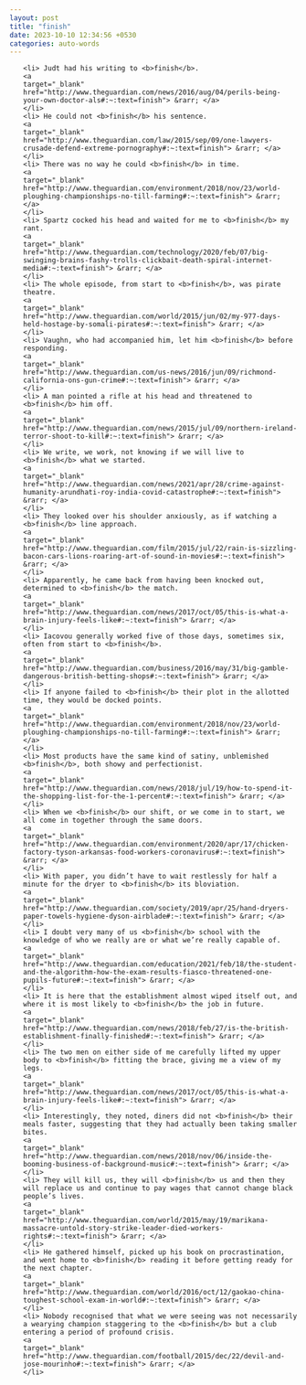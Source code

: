 ```yaml
---
layout: post
title: "finish"
date: 2023-10-10 12:34:56 +0530
categories: auto-words
---
```

<ol>

    <li> Judt had his writing to <b>finish</b>.
    <a 
    target="_blank" 
    href="http://www.theguardian.com/news/2016/aug/04/perils-being-your-own-doctor-als#:~:text=finish"> &rarr; </a>
    </li>
    <li> He could not <b>finish</b> his sentence.
    <a 
    target="_blank" 
    href="http://www.theguardian.com/law/2015/sep/09/one-lawyers-crusade-defend-extreme-pornography#:~:text=finish"> &rarr; </a>
    </li>
    <li> There was no way he could <b>finish</b> in time.
    <a 
    target="_blank" 
    href="http://www.theguardian.com/environment/2018/nov/23/world-ploughing-championships-no-till-farming#:~:text=finish"> &rarr; </a>
    </li>
    <li> Spartz cocked his head and waited for me to <b>finish</b> my rant.
    <a 
    target="_blank" 
    href="http://www.theguardian.com/technology/2020/feb/07/big-swinging-brains-fashy-trolls-clickbait-death-spiral-internet-media#:~:text=finish"> &rarr; </a>
    </li>
    <li> The whole episode, from start to <b>finish</b>, was pirate theatre.
    <a 
    target="_blank" 
    href="http://www.theguardian.com/world/2015/jun/02/my-977-days-held-hostage-by-somali-pirates#:~:text=finish"> &rarr; </a>
    </li>
    <li> Vaughn, who had accompanied him, let him <b>finish</b> before responding.
    <a 
    target="_blank" 
    href="http://www.theguardian.com/us-news/2016/jun/09/richmond-california-ons-gun-crime#:~:text=finish"> &rarr; </a>
    </li>
    <li> A man pointed a rifle at his head and threatened to <b>finish</b> him off.
    <a 
    target="_blank" 
    href="http://www.theguardian.com/news/2015/jul/09/northern-ireland-terror-shoot-to-kill#:~:text=finish"> &rarr; </a>
    </li>
    <li> We write, we work, not knowing if we will live to <b>finish</b> what we started.
    <a 
    target="_blank" 
    href="http://www.theguardian.com/news/2021/apr/28/crime-against-humanity-arundhati-roy-india-covid-catastrophe#:~:text=finish"> &rarr; </a>
    </li>
    <li> They looked over his shoulder anxiously, as if watching a <b>finish</b> line approach.
    <a 
    target="_blank" 
    href="http://www.theguardian.com/film/2015/jul/22/rain-is-sizzling-bacon-cars-lions-roaring-art-of-sound-in-movies#:~:text=finish"> &rarr; </a>
    </li>
    <li> Apparently, he came back from having been knocked out, determined to <b>finish</b> the match.
    <a 
    target="_blank" 
    href="http://www.theguardian.com/news/2017/oct/05/this-is-what-a-brain-injury-feels-like#:~:text=finish"> &rarr; </a>
    </li>
    <li> Iacovou generally worked five of those days, sometimes six, often from start to <b>finish</b>.
    <a 
    target="_blank" 
    href="http://www.theguardian.com/business/2016/may/31/big-gamble-dangerous-british-betting-shops#:~:text=finish"> &rarr; </a>
    </li>
    <li> If anyone failed to <b>finish</b> their plot in the allotted time, they would be docked points.
    <a 
    target="_blank" 
    href="http://www.theguardian.com/environment/2018/nov/23/world-ploughing-championships-no-till-farming#:~:text=finish"> &rarr; </a>
    </li>
    <li> Most products have the same kind of satiny, unblemished <b>finish</b>, both showy and perfectionist.
    <a 
    target="_blank" 
    href="http://www.theguardian.com/news/2018/jul/19/how-to-spend-it-the-shopping-list-for-the-1-percent#:~:text=finish"> &rarr; </a>
    </li>
    <li> When we <b>finish</b> our shift, or we come in to start, we all come in together through the same doors.
    <a 
    target="_blank" 
    href="http://www.theguardian.com/environment/2020/apr/17/chicken-factory-tyson-arkansas-food-workers-coronavirus#:~:text=finish"> &rarr; </a>
    </li>
    <li> With paper, you didn’t have to wait restlessly for half a minute for the dryer to <b>finish</b> its bloviation.
    <a 
    target="_blank" 
    href="http://www.theguardian.com/society/2019/apr/25/hand-dryers-paper-towels-hygiene-dyson-airblade#:~:text=finish"> &rarr; </a>
    </li>
    <li> I doubt very many of us <b>finish</b> school with the knowledge of who we really are or what we’re really capable of.
    <a 
    target="_blank" 
    href="http://www.theguardian.com/education/2021/feb/18/the-student-and-the-algorithm-how-the-exam-results-fiasco-threatened-one-pupils-future#:~:text=finish"> &rarr; </a>
    </li>
    <li> It is here that the establishment almost wiped itself out, and where it is most likely to <b>finish</b> the job in future.
    <a 
    target="_blank" 
    href="http://www.theguardian.com/news/2018/feb/27/is-the-british-establishment-finally-finished#:~:text=finish"> &rarr; </a>
    </li>
    <li> The two men on either side of me carefully lifted my upper body to <b>finish</b> fitting the brace, giving me a view of my legs.
    <a 
    target="_blank" 
    href="http://www.theguardian.com/news/2017/oct/05/this-is-what-a-brain-injury-feels-like#:~:text=finish"> &rarr; </a>
    </li>
    <li> Interestingly, they noted, diners did not <b>finish</b> their meals faster, suggesting that they had actually been taking smaller bites.
    <a 
    target="_blank" 
    href="http://www.theguardian.com/news/2018/nov/06/inside-the-booming-business-of-background-music#:~:text=finish"> &rarr; </a>
    </li>
    <li> They will kill us, they will <b>finish</b> us and then they will replace us and continue to pay wages that cannot change black people’s lives.
    <a 
    target="_blank" 
    href="http://www.theguardian.com/world/2015/may/19/marikana-massacre-untold-story-strike-leader-died-workers-rights#:~:text=finish"> &rarr; </a>
    </li>
    <li> He gathered himself, picked up his book on procrastination, and went home to <b>finish</b> reading it before getting ready for the next chapter.
    <a 
    target="_blank" 
    href="http://www.theguardian.com/world/2016/oct/12/gaokao-china-toughest-school-exam-in-world#:~:text=finish"> &rarr; </a>
    </li>
    <li> Nobody recognised that what we were seeing was not necessarily a wearying champion staggering to the <b>finish</b> but a club entering a period of profound crisis.
    <a 
    target="_blank" 
    href="http://www.theguardian.com/football/2015/dec/22/devil-and-jose-mourinho#:~:text=finish"> &rarr; </a>
    </li>